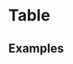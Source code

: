 # Table

## Examples

<ex-code name="ex-table-basic"></ex-code>
<ex-code name="ex-table-slot"></ex-code>
<ex-code name="ex-table-empty"></ex-code>


